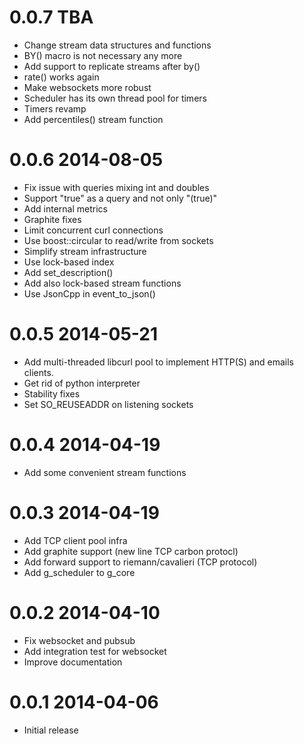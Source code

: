 0.0.7 TBA
=========
  * Change stream data structures and functions
  * BY() macro is not necessary any more
  * Add support to replicate streams after by()
  * rate() works again
  * Make websockets more robust
  * Scheduler has its own thread pool for timers
  * Timers revamp
  * Add percentiles() stream function

0.0.6 2014-08-05
================

  * Fix issue with queries mixing int and doubles
  * Support "true" as a query and not only "(true)"
  * Add internal metrics
  * Graphite fixes
  * Limit concurrent curl connections
  * Use boost::circular to read/write from sockets
  * Simplify stream infrastructure
  * Use lock-based index
  * Add set_description()
  * Add also lock-based stream functions
  * Use JsonCpp in event_to_json()


0.0.5 2014-05-21
================

  * Add multi-threaded libcurl pool to implement HTTP(S) and emails clients.
  * Get rid of python interpreter
  * Stability fixes
  * Set SO_REUSEADDR on listening sockets

0.0.4 2014-04-19
================

  * Add some convenient stream functions

0.0.3 2014-04-19
================

  * Add TCP client pool infra
  * Add graphite support (new line TCP carbon protocl)
  * Add forward support to riemann/cavalieri (TCP protocol)
  * Add g_scheduler to g_core

0.0.2 2014-04-10
================

  * Fix websocket and pubsub
  * Add integration test for websocket
  * Improve documentation

0.0.1 2014-04-06
================

  * Initial release
